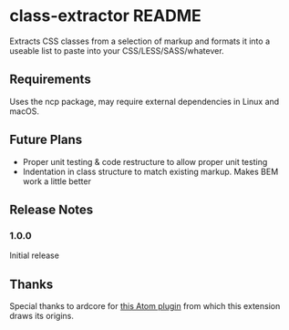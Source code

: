 # class-extractor README

Extracts CSS classes from a selection of markup and formats it into a useable list to paste into your CSS/LESS/SASS/whatever.

## Requirements

Uses the ncp package, may require external dependencies in Linux and macOS.

## Future Plans

- Proper unit testing & code restructure to allow proper unit testing
- Indentation in class structure to match existing markup. Makes BEM work a little better

## Release Notes

### 1.0.0

Initial release

## Thanks

Special thanks to ardcore for [this Atom plugin](https://github.com/ardcore/atom-html-to-css) from which this extension draws its origins.
